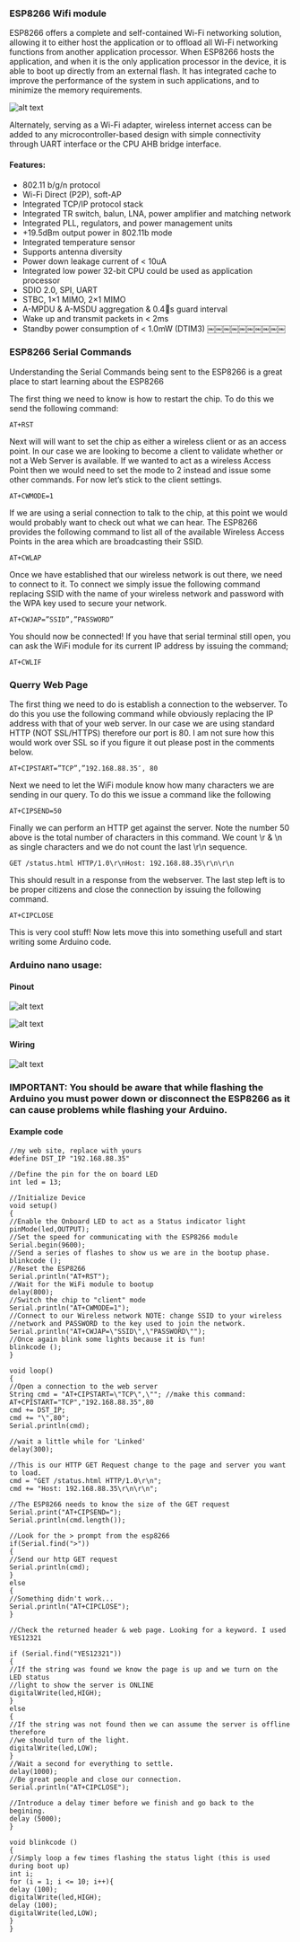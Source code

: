 ### ESP8266 Wifi module

ESP8266 offers a complete and self-contained Wi-Fi networking solution, allowing it to either host the application or to offload all Wi-Fi networking functions from another application processor.
When ESP8266 hosts the application, and when it is the only application processor in the device, it is able to boot up directly from an external flash. It has integrated cache to improve the performance of the system in such applications, and to minimize the memory requirements.

![alt text](img/esp.jpg)

Alternately, serving as a Wi-Fi adapter, wireless internet access can be added to any microcontroller-based design with simple connectivity through UART interface or the CPU AHB bridge interface.

#### Features:

+ 802.11 b/g/n protocol
+ Wi-Fi Direct (P2P), soft-AP
+ Integrated TCP/IP protocol stack
+ Integrated TR switch, balun, LNA, power amplifier and matching network
+ Integrated PLL, regulators, and power management units
+ +19.5dBm output power in 802.11b mode
+ Integrated temperature sensor
+ Supports antenna diversity
+ Power down leakage current of < 10uA
+ Integrated low power 32-bit CPU could be used as application processor
+ SDIO 2.0, SPI, UART
+ STBC, 1×1 MIMO, 2×1 MIMO
+ A-MPDU & A-MSDU aggregation & 0.4s guard interval
+ Wake up and transmit packets in < 2ms
+ Standby power consumption of < 1.0mW (DTIM3)
￼￼￼￼￼￼￼￼￼￼

### ESP8266 Serial Commands

Understanding the Serial Commands being sent to the ESP8266 is a great place to start learning about the ESP8266

The first thing we need to know is how to restart the chip.  To do this we send the following command:

``` AT+RST ```

Next will will want to set the chip as either a wireless client or as an access point.  In our case we are looking to become a client to validate whether or not a Web Server is available.  If we wanted to act as a wireless Access Point then we would need to set the mode to 2 instead and issue some other commands.  For now let’s stick to the client settings.

``` AT+CWMODE=1 ```

If we are using a serial connection to talk to the chip, at this point we would would probably want to check out what we can hear.  The ESP8266 provides the following command to list all of the available Wireless Access Points in the area which are broadcasting their SSID.

``` AT+CWLAP ```

Once we have established that our wireless network is out there, we need to connect to it.  To connect we simply issue the following command replacing SSID with the name of your wireless network and password with the WPA key used to secure your network.

``` AT+CWJAP=”SSID”,”PASSWORD” ```

You should now be connected!  If you have that serial terminal still open, you can ask the WiFi module for its current IP address by issuing the command;

``` AT+CWLIF ```

### Querry Web Page

The first thing we need to do is establish a connection to the webserver.  To do this you use the following command while obviously replacing the IP address with that of your web server.  In our case we are using standard HTTP (NOT SSL/HTTPS) therefore our port is 80.  I am not sure how this would work over SSL so if you figure it out please post in the comments below.

``` AT+CIPSTART=”TCP”,”192.168.88.35″, 80 ```

Next we need to let the WiFi module know how many characters we are sending in our query.  To do this we issue a command like the following

``` AT+CIPSEND=50 ```

Finally we can perform an HTTP get against the server. Note the number 50 above is the total number of characters in this command.  We count \r & \n as single characters and we do not count the last \r\n sequence.

``` GET /status.html HTTP/1.0\r\nHost: 192.168.88.35\r\n\r\n ```

This should result in a response from the webserver.  The last step left is to be proper citizens and close the connection by issuing the following command.

``` AT+CIPCLOSE ```

This is very cool stuff!  Now lets move this into something usefull and start writing some Arduino code.




### Arduino nano usage:

#### Pinout

![alt text](img/arduino_pinout.png)

![alt text](img/esp2.jpg)

#### Wiring

![alt text](img/esp82.png)

 ### IMPORTANT: You should be aware that while flashing the Arduino you must power down or disconnect the ESP8266 as it can cause problems while flashing your Arduino.

#### Example code
```
//my web site, replace with yours
#define DST_IP "192.168.88.35"

//Define the pin for the on board LED
int led = 13;

//Initialize Device
void setup()
{
//Enable the Onboard LED to act as a Status indicator light
pinMode(led,OUTPUT);
//Set the speed for communicating with the ESP8266 module
Serial.begin(9600);
//Send a series of flashes to show us we are in the bootup phase.
blinkcode ();
//Reset the ESP8266
Serial.println("AT+RST");
//Wait for the WiFi module to bootup
delay(800);
//Switch the chip to "client" mode
Serial.println("AT+CWMODE=1");
//Connect to our Wireless network NOTE: change SSID to your wireless
//network and PASSWORD to the key used to join the network.
Serial.println("AT+CWJAP=\"SSID\",\"PASSWORD\"");
//Once again blink some lights because it is fun!
blinkcode ();
}

void loop()
{
//Open a connection to the web server
String cmd = "AT+CIPSTART=\"TCP\",\""; //make this command: AT+CPISTART="TCP","192.168.88.35",80
cmd += DST_IP;
cmd += "\",80";
Serial.println(cmd);

//wait a little while for 'Linked'
delay(300);

//This is our HTTP GET Request change to the page and server you want to load.
cmd = "GET /status.html HTTP/1.0\r\n";
cmd += "Host: 192.168.88.35\r\n\r\n";

//The ESP8266 needs to know the size of the GET request
Serial.print("AT+CIPSEND=");
Serial.println(cmd.length());

//Look for the > prompt from the esp8266
if(Serial.find(">"))
{
//Send our http GET request
Serial.println(cmd);
}
else
{
//Something didn't work...
Serial.println("AT+CIPCLOSE");
}

//Check the returned header & web page. Looking for a keyword. I used YES12321

if (Serial.find("YES12321"))
{
//If the string was found we know the page is up and we turn on the LED status
//light to show the server is ONLINE
digitalWrite(led,HIGH);
}
else
{
//If the string was not found then we can assume the server is offline therefore
//we should turn of the light.
digitalWrite(led,LOW);
}
//Wait a second for everything to settle.
delay(1000);
//Be great people and close our connection.
Serial.println("AT+CIPCLOSE");

//Introduce a delay timer before we finish and go back to the begining.
delay (5000);
}

void blinkcode ()
{
//Simply loop a few times flashing the status light (this is used during boot up)
int i;
for (i = 1; i <= 10; i++){
delay (100);
digitalWrite(led,HIGH);
delay (100);
digitalWrite(led,LOW);
}
}
```
